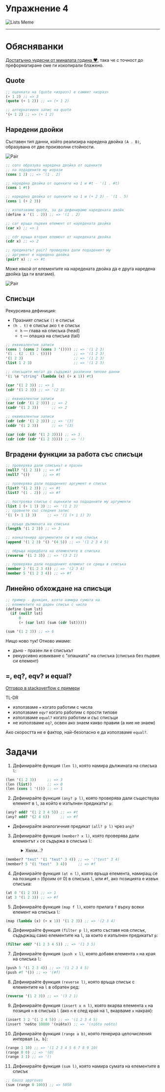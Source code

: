 # Упражнение 4

![Lists Meme](../assets/04-lists-meme.jpeg)

---
# Обясняванки

[Достатъчно чудесни от миналата година ❤️](https://github.com/triffon/fp-2022-23/tree/main/exercises/inf2/04), така че с точност до преформатиране сме ги изкопирали блажено.

## Quote

```scheme
;; оценката на (quote <израз>) е самият <израз>
(+ 1 2) ;; => 3
(quote (+ 1 2)) ;; => (+ 1 2)

;; алтернативен запис на quote
'(+ 1 2) ;; => (+ 1 2)
```

## Наредени двойки

Съставен тип данни, който реализира наредена двойка `(A . B)`, oбразувана от две произволни стойности.

![Pair](../assets/04-pair.png)

```scheme
;; cons образува наредена двойка от оценките
;; на подадените му изрази
(cons 1 2) ;; => '(1 . 2)

;; наредена двойка от оценките на 1 и #t - '(1 . #t)
(cons 1 #t)

;; наредена двойка от оценките на 1 и (+ 2 3) - '(1 . 5)
(cons 1 (+ 2 3))

;; използваме quote, за да дефинираме наредената двойк
(define x '(1 . 2)) ;; => '(1 . 2)

;; car връща първия елемент от наредената двойка
(car x) ;; => 1

;; cdr връща втория елемент от наредената двойка
(cdr x) ;; => 2

;; предикатът pair? проверява дали подаденият му
;; аргумент е наредена двойка
(pair? x) ;; => #t
```

Може някой от елементите на наредената двойка да е друга наредена двойка (да ги влагаме).

![Pair](../assets/04-complex-pair.png)

## Списъци

Рекурсивна дефиниция:

  - Празният списък `()` е списък
  - `(h . t)` е списък ако `t` е списък
      - `h` — глава на списъка (head)
      - `t` — опашка на списъка (tail)

```scheme
;; eквивалентни записи
(cons 1 (cons 2 (cons 3 '()))) ;; => '(1 2 3)
'(1 . (2 . (3 . ())))          ;; => '(1 2 3)
'(1 2 3)                       ;; => '(1 2 3)
(list 1 2 3)                   ;; => '(1 2 3)

;; списъците могат да съдържат различни типове данни
'(1 \e "string" (lambda (x) (+ x 1)) #t)

(car '(1 2 3)) ;; => 1
(cdr '(1 2 3)) ;; => '(2 3)

;; eквивалентни записи
(car (cdr '(1 2 3))) ;; => 2
(cadr '(1 2 3))      ;; => 2

;; eквивалентни записи
(cdr (cdr '(1 2 3))) ;; => '(3)
(cddr '(1 2 3))      ;; => '(3)

(car (cdr (cdr '(1 2 3)))) ;; => 3
(cdr (cdr (cdr '(1 2 3)))) ;; => '()
```

## Вградени функции за работа със списъци

```scheme
;; проверява дали списъкът е празен
(null? '(1 2 3)) ;; => #f
(null? '())      ;; => #t

;; проверява дали подаденият аргумент е списък
(list? '(1 2 3)) ;; => #t
(list? '(1 . 2)) ;; => #f

;; построява списък с оценките на подадените му аргументи
(list 1 (+ 1 1) 3) ;; => '(1 2 3)
;; сравнете със следния запис
'(1 (+ 1 1) 3)     ;; => '(1 (+ 1 1) 3)

;; връща дължината на списъка
(length '(1 2 3)) ;; => 3

;; конкатенира аргументите си в нов списък
(append '(1 2 3) '() '(4 5)) ;; => '(1 2 3 4 5)

;; обръща наредбата на елементите в списъка
(reverse '(1 2 3)) ;; => '(3 2 1)

;; проверява дали подаденият елемент се среща в списъка
(member 2 '(1 2 3 4)) ;; => '(2 3 4)
(member 5 '(1 2 3 4)) ;; => #f
```

## Линейно обхождане на списъци

```scheme
;; пример - функция, която намира сумата на
;; елементите на даден списък с числа
(define (sum lst)
  (if (null? lst)
      0
      (+ (car lst) (sum (cdr lst)))))

(sum '(1 2 3)) ;; => 6
```

Нищо ново тук! Oтново имаме:

- дъно - празен ли е списъкът
- рекурсивно извикване с "опашката" на списъка (списъка без първия си елемент)

## =, eq?, eqv? и equal?

[Отговор в stackoverflow с примери](https://stackoverflow.com/questions/16299246/what-is-the-difference-between-eq-eqv-equal-and-in-scheme)

TL-DR

- използваме `=` когато работим с числа
- използваме `eqv?` когато работим с прости типове
- използваме `equal?` когато работим и със списъци
- не използваме `eq?`, oсвен ако знаем какво правим (а ние не знаем)

Ако скоростта не е фактор, най-безопасно е да използваме `equal?`.

# Задачи

1. Дефинирайте функция `(len l)`, която намира дължината на списъкa `l`:

```scheme
(len '(1 2 3))     ;; => 3
(len (list))       ;; => 0
(len (cons 1 '())) ;; => 1
```

2. Дефинирайте функция `(any? p l)`, която проверява дали съществува елемент в `l`, за който
е изпълнен предикатът `p`:

```scheme
(any? odd? '(1 2 3 4 5)) ;; => #t
(any? odd? '(2 4 6))     ;; => #f
```

  - Дефинирайте аналогичния предикат `(all? p l)` чрез `any?`

3. Дефинирайте функция `(member? x l)`, която проверява дали елементът `x` се съдържа в списъка `l`:

<details style="margin-left:50px">
  <summary>Хмхм...?</summary>
  Какво значи "съдържа"???
</details>

```scheme
(member? "test" '(1 "test" 3 4)) ;; => '("test" 3 4)
(member? 5 '(1 "test"  3 4))     ;; => #f
```

4. Дефинирайте функция `(at n l)`, която връща елемента, намиращ се на позиция `n` (броим от 0)
в списъка `l`, или `#f`, ако позицията е извън списъка:

```scheme
(at 0 '(1 2 3)) ;; => 1
(at 3 '(1 2 3)) ;; => #f
```

5. Дефинирайте функция `(map f l)`, която прилага `f` върху всеки елемент на списъка `l`:

```scheme
(map (lambda (x) (+ x 1)) '(1 2 3)) ;; => '(2 3 4)
```

6. Дефинирайте функция `(filter p l)`, която съставя нов списък, съдържащ само елементите на `l`, за които е изпълнен предикатът `p`:

```scheme
(filter odd? '(1 2 3 4 5)) ;; => '(1 3 5)
```

7. Дефинирайте функция `(push x l)`, която добавя елемента `x` на края на списъка `l`:

```scheme
(push 5 '(1 2 3 4)) ;; => '(1 2 3 4 5)
(push #f '()) ;; => '(#f)
```

8. Дефинирайте функция `(reverse l)`, която връща списък с елементите на `l` в обратен ред:

```scheme
(reverse '(1 2 3)) ;; => '(3 2 1)
```

9. Дефинирайте функция `(insert x n l)`, която вкарва елемента `x` на позиция `n` в списъка `l` (ако `n` е след края на `l`, вкарваме `x` накрая):

```scheme
(insert 3 2 '(1 2 4 5)) ;; => '(1 2 3 4 5)
(insert 'ne6to 10000 '(ni6to)) ;; => '(ni6to ne6to)
```

10. Дефинирайте функция `(range a b)`, която генерира целочисления интервал `[a, b]`:

```scheme
(range 1 10) ;; => '(1 2 3 4 5 6 7 8 9 10)
(range 0 0) ;; => '(0)
(range 3 1) ;; => '()
```

11. Дефинирайте функция `(sum l)`, която намира сумата на елементите в списък

```scheme
;; Gauss approves
(sum (range 0 100)) ;; => 5050
```
